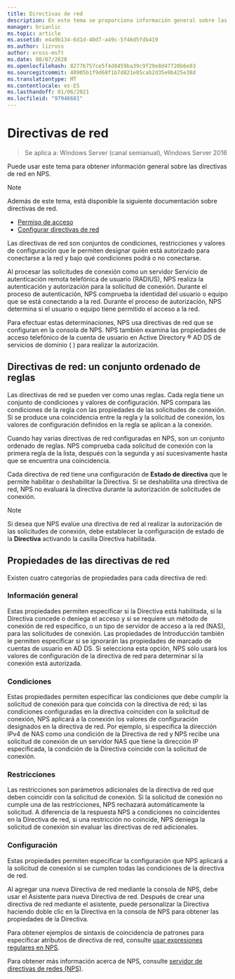 ```yaml
---
title: Directivas de red
description: En este tema se proporciona información general sobre las directivas de red para el servidor de directivas de redes en Windows Server 2016 y se incluyen vínculos a instrucciones adicionales sobre NPS.
manager: brianlic
ms.topic: article
ms.assetid: e4a9b134-6d1d-40d7-a49c-5f46d5fdb419
ms.author: lizross
author: eross-msft
ms.date: 08/07/2020
ms.openlocfilehash: 8277b757ce5f4d8459ba39c9f29e8d47720b6e03
ms.sourcegitcommit: 40905b1f9d68f1b7d821e05cab2d35e9b425e38d
ms.translationtype: MT
ms.contentlocale: es-ES
ms.lasthandoff: 01/06/2021
ms.locfileid: "97946681"
---
```

# <a name="network-policies"></a>Directivas de red

>Se aplica a: Windows Server (canal semianual), Windows Server 2016

Puede usar este tema para obtener información general sobre las directivas de red en NPS.

>[!NOTE]
>Además de este tema, está disponible la siguiente documentación sobre directivas de red.
> - [Permiso de acceso](nps-np-access.md)
> - [Configurar directivas de red](nps-np-configure.md)

Las directivas de red son conjuntos de condiciones, restricciones y valores de configuración que le permiten designar quién está autorizado para conectarse a la red y bajo qué condiciones podrá o no conectarse.

Al procesar las solicitudes de conexión como un servidor Servicio de autenticación remota telefónica de usuario (RADIUS), NPS realiza la autenticación y autorización para la solicitud de conexión. Durante el proceso de autenticación, NPS comprueba la identidad del usuario o equipo que se está conectando a la red. Durante el proceso de autorización, NPS determina si el usuario o equipo tiene permitido el acceso a la red.

Para efectuar estas determinaciones, NPS usa directivas de red que se configuran en la consola de NPS. NPS también examina las propiedades de acceso telefónico de la cuenta de usuario en Active Directory &reg; AD DS de servicios de dominio \( \) para realizar la autorización.

## <a name="network-policies---an-ordered-set-of-rules"></a>Directivas de red: un conjunto ordenado de reglas

Las directivas de red se pueden ver como unas reglas. Cada regla tiene un conjunto de condiciones y valores de configuración. NPS compara las condiciones de la regla con las propiedades de las solicitudes de conexión. Si se produce una coincidencia entre la regla y la solicitud de conexión, los valores de configuración definidos en la regla se aplican a la conexión.

Cuando hay varias directivas de red configuradas en NPS, son un conjunto ordenado de reglas. NPS comprueba cada solicitud de conexión con la primera regla de la lista, después con la segunda y así sucesivamente hasta que se encuentra una coincidencia.

Cada directiva de red tiene una configuración de **Estado de directiva** que le permite habilitar o deshabilitar la Directiva. Si se deshabilita una directiva de red, NPS no evaluará la directiva durante la autorización de solicitudes de conexión.

>[!NOTE]
>Si desea que NPS evalúe una directiva de red al realizar la autorización de las solicitudes de conexión, debe establecer la configuración de estado de la **Directiva** activando la casilla Directiva habilitada.

## <a name="network-policy-properties"></a>Propiedades de las directivas de red

Existen cuatro categorías de propiedades para cada directiva de red:

### <a name="overview"></a>Información general

 Estas propiedades permiten especificar si la Directiva está habilitada, si la Directiva concede o deniega el acceso y si se requiere un método de conexión de red específico, o un tipo de servidor de acceso a la red (NAS), para las solicitudes de conexión. Las propiedades de Introducción también le permiten especificar si se ignorarán las propiedades de marcado de cuentas de usuario en AD DS. Si selecciona esta opción, NPS sólo usará los valores de configuración de la directiva de red para determinar si la conexión está autorizada.


### <a name="conditions"></a>Condiciones

 Estas propiedades permiten especificar las condiciones que debe cumplir la solicitud de conexión para que coincida con la directiva de red; si las condiciones configuradas en la directiva coinciden con la solicitud de conexión, NPS aplicará a la conexión los valores de configuración designados en la directiva de red. Por ejemplo, si especifica la dirección IPv4 de NAS como una condición de la Directiva de red y NPS recibe una solicitud de conexión de un servidor NAS que tiene la dirección IP especificada, la condición de la Directiva coincide con la solicitud de conexión.


### <a name="constraints"></a>Restricciones

 Las restricciones son parámetros adicionales de la directiva de red que deben coincidir con la solicitud de conexión. Si la solicitud de conexión no cumple una de las restricciones, NPS rechazará automáticamente la solicitud. A diferencia de la respuesta NPS a condiciones no coincidentes en la Directiva de red, si una restricción no coincide, NPS deniega la solicitud de conexión sin evaluar las directivas de red adicionales.

### <a name="settings"></a>Configuración

 Estas propiedades permiten especificar la configuración que NPS aplicará a la solicitud de conexión si se cumplen todas las condiciones de la directiva de red.

Al agregar una nueva Directiva de red mediante la consola de NPS, debe usar el Asistente para nueva Directiva de red. Después de crear una directiva de red mediante el asistente, puede personalizar la Directiva haciendo doble clic en la Directiva en la consola de NPS para obtener las propiedades de la Directiva.

Para obtener ejemplos de sintaxis de coincidencia de patrones para especificar atributos de directiva de red, consulte [usar expresiones regulares en NPS](nps-crp-reg-expressions.md).

Para obtener más información acerca de NPS, consulte [servidor de directivas de redes (NPS)](nps-top.md).
